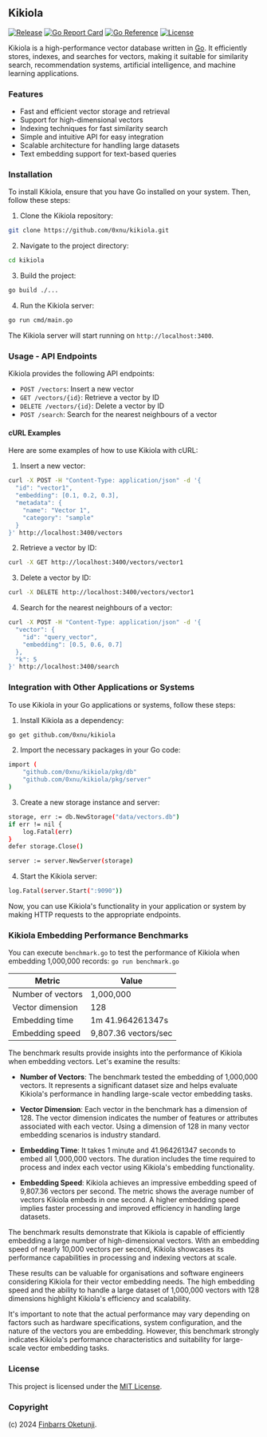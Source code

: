 ## Kikiola

[![Release](https://img.shields.io/github/release/0xnu/kikiola.svg)](https://github.com/0xnu/kikiola/releases/latest)
[![Go Report Card](https://goreportcard.com/badge/github.com/0xnu/kikiola)](https://goreportcard.com/report/github.com/0xnu/kikiola)
[![Go Reference](https://pkg.go.dev/badge/github.com/0xnu/kikiola.svg)](https://pkg.go.dev/github.com/0xnu/kikiola)
[![License](https://img.shields.io/github/license/0xnu/kikiola)](/LICENSE)

Kikiola is a high-performance vector database written in [Go](https://go.dev). It efficiently stores, indexes, and searches for vectors, making it suitable for similarity search, recommendation systems, artificial intelligence, and machine learning applications.

### Features

+ Fast and efficient vector storage and retrieval
+ Support for high-dimensional vectors
+ Indexing techniques for fast similarity search
+ Simple and intuitive API for easy integration
+ Scalable architecture for handling large datasets
+ Text embedding support for text-based queries

### Installation

To install Kikiola, ensure that you have Go installed on your system. Then, follow these steps:

1. Clone the Kikiola repository:

```sh
git clone https://github.com/0xnu/kikiola.git
```

2. Navigate to the project directory:

```sh
cd kikiola
```

3. Build the project:

```sh
go build ./...
```

4. Run the Kikiola server:

```sh
go run cmd/main.go
```

The Kikiola server will start running on `http://localhost:3400`.

### Usage - API Endpoints

Kikiola provides the following API endpoints:

+  `POST /vectors`: Insert a new vector
+  `GET /vectors/{id}`: Retrieve a vector by ID
+  `DELETE /vectors/{id}`: Delete a vector by ID
+  `POST /search`: Search for the nearest neighbours of a vector

#### cURL Examples

Here are some examples of how to use Kikiola with cURL:

1. Insert a new vector:

```sh
curl -X POST -H "Content-Type: application/json" -d '{
  "id": "vector1",
  "embedding": [0.1, 0.2, 0.3],
  "metadata": {
    "name": "Vector 1",
    "category": "sample"
  }
}' http://localhost:3400/vectors
```

2. Retrieve a vector by ID:

```sh
curl -X GET http://localhost:3400/vectors/vector1
```

3. Delete a vector by ID:

```sh
curl -X DELETE http://localhost:3400/vectors/vector1
```

4. Search for the nearest neighbours of a vector:

```sh
curl -X POST -H "Content-Type: application/json" -d '{
  "vector": {
    "id": "query_vector",
    "embedding": [0.5, 0.6, 0.7]
  },
  "k": 5
}' http://localhost:3400/search
```

### Integration with Other Applications or Systems

To use Kikiola in your Go applications or systems, follow these steps:

1. Install Kikiola as a dependency:

```sh
go get github.com/0xnu/kikiola
```

2. Import the necessary packages in your Go code:

```sh
import (
    "github.com/0xnu/kikiola/pkg/db"
    "github.com/0xnu/kikiola/pkg/server"
)
```

3. Create a new storage instance and server:

```sh
storage, err := db.NewStorage("data/vectors.db")
if err != nil {
    log.Fatal(err)
}
defer storage.Close()

server := server.NewServer(storage)
```

4. Start the Kikiola server:

```sh
log.Fatal(server.Start(":9090"))
```

Now, you can use Kikiola's functionality in your application or system by making HTTP requests to the appropriate endpoints.


### Kikiola Embedding Performance Benchmarks

You can execute `benchmark.go` to test the performance of Kikiola when embedding 1,000,000 records: `go run benchmark.go`

| Metric          | Value            |
|----------------|-------------------|
| Number of vectors | 1,000,000        |
| Vector dimension  | 128              |
| Embedding time    | 1m 41.964261347s |
| Embedding speed   | 9,807.36 vectors/sec |

The benchmark results provide insights into the performance of Kikiola when embedding vectors. Let's examine the results:

+ **Number of Vectors**: The benchmark tested the embedding of 1,000,000 vectors. It represents a significant dataset size and helps evaluate Kikiola's performance in handling large-scale vector embedding tasks.

+ **Vector Dimension**: Each vector in the benchmark has a dimension of 128. The vector dimension indicates the number of features or attributes associated with each vector. Using a dimension of 128 in many vector embedding scenarios is industry standard.

+ **Embedding Time**: It takes 1 minute and 41.964261347 seconds to embed all 1,000,000 vectors. The duration includes the time required to process and index each vector using Kikiola's embedding functionality.

+ **Embedding Speed**: Kikiola achieves an impressive embedding speed of 9,807.36 vectors per second. The metric shows the average number of vectors Kikiola embeds in one second. A higher embedding speed implies faster processing and improved efficiency in handling large datasets.

The benchmark results demonstrate that Kikiola is capable of efficiently embedding a large number of high-dimensional vectors. With an embedding speed of nearly 10,000 vectors per second, Kikiola showcases its performance capabilities in processing and indexing vectors at scale.

These results can be valuable for organisations and software engineers considering Kikiola for their vector embedding needs. The high embedding speed and the ability to handle a large dataset of 1,000,000 vectors with 128 dimensions highlight Kikiola's efficiency and scalability.

It's important to note that the actual performance may vary depending on factors such as hardware specifications, system configuration, and the nature of the vectors you are embedding. However, this benchmark strongly indicates Kikiola's performance characteristics and suitability for large-scale vector embedding tasks.

### License

This project is licensed under the [MIT License](./LICENSE).

### Copyright

(c) 2024 [Finbarrs Oketunji](https://finbarrs.eu).